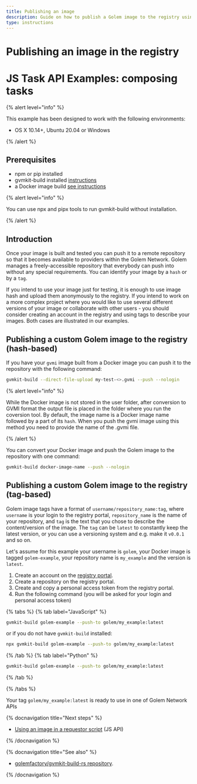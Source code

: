 ```yaml
---
title: Publishing an image
description: Guide on how to publish a Golem image to the registry using gvmkit-build
type: instructions
---
```


# Publishing an image in the registry

# JS Task API Examples: composing tasks

{% alert level="info" %}

This example has been designed to work with the following environments:

- OS X 10.14+, Ubuntu 20.04 or Windows

{% /alert %}

## Prerequisites

- npm or pip installed
- gvmkit-build installed [instructions](/docs/creators/javascript/examples/tools/gvmkit-build-installation)
- a Docker image build [see instructions](/docs/creators/javascript/examples/tools/converting-docker-image-to-golem-format#building-your-docker-image)

{% alert level="info" %}

You can use npx and pipx tools to run gvmkit-build without installation.

{% /alert %}

## Introduction

Once your image is built and tested you can push it to a remote repository so that it becomes available to providers within the Golem Network. Golem manages a freely-accessible repository that everybody can push into without any special requirements.
You can identify your image by a `hash` or by a `tag`.

If you intend to use your image just for testing, it is enough to use image hash and upload them anonymously to the registry. If you intend to work on a more complex project where you would like to use several different versions of your image or collaborate with other users - you should consider creating an account in the registry and using tags to describe your images. Both cases are illustrated in our examples.

## Publishing a custom Golem image to the registry (hash-based)

If you have your `gvmi` image built from a Docker image you can push it to the repository with the following command:

```bash
gvmkit-build --direct-file-upload my-test-<>.gvmi --push --nologin
```

{% alert level="info" %}

While the Docker image is not stored in the user folder, after conversion to GVMI format the output file is placed in the folder where you run the coversion tool. By default, the image name is a Docker image name followed by a part of its `hash`. When you push the gvmi image using this method you need to provide the name of the .gvmi file.

{% /alert %}

You can convert your Docker image and push the Golem image to the repository with one command:

```bash
gvmkit-build docker-image-name --push --nologin
```

## Publishing a custom Golem image to the registry (tag-based)

Golem image tags have a format of `username/repository_name:tag`, where `username` is your login to the registry portal, `repository_name` is the name of your repository, and `tag` is the text that you chose to describe the content/version of the image. The `tag` can be `latest` to constantly keep the latest version, or you can use a versioning system and e.g. make it `v0.0.1` and so on.

Let's assume for this example your username is `golem`, your Docker image is tagged `golem-example`, your repository name is `my_example` and the version is `latest`.

1. Create an account on the [registry portal](https://registry.golem.network/).
2. Create a repository on the registry portal.
3. Create and copy a personal access token from the registry portal.
4. Run the following command (you will be asked for your login and personal access token)

{% tabs %}
{% tab label="JavaScript" %}

```bash
gvmkit-build golem-example --push-to golem/my_example:latest
```

or if you do not have `gvmkit-build` installed:

```bash
npx gvmkit-build golem-example --push-to golem/my_example:latest
```

{% /tab %}
{% tab label="Python" %}

```bash
gvmkit-build golem-example --push-to golem/my_example:latest
```

{% /tab %}

{% /tabs %}

Your tag `golem/my_example:latest` is ready to use in one of Golem Network APIs

{% docnavigation title="Next steps" %}

- [Using an image in a requestor script](/docs/creators/javascript/examples/working-with-images) (JS API)

{% /docnavigation %}

{% docnavigation title="See also" %}

- [golemfactory/gvmkit-build-rs repository](https://github.com/golemfactory/gvmkit-build-rs).

{% /docnavigation %}
